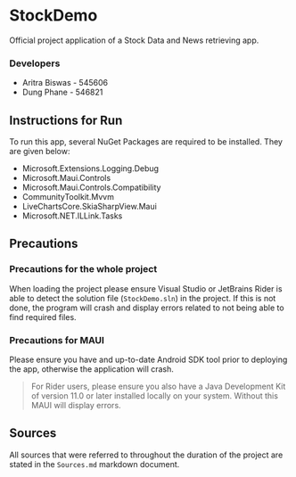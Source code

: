 # StockDemo

Official project application of a Stock Data and News
retrieving app.

### Developers
- Aritra Biswas - 545606
- Dung Phane - 546821

## Instructions for Run

To run this app, several NuGet Packages are required to be installed.
They are given below:

- Microsoft.Extensions.Logging.Debug
- Microsoft.Maui.Controls
- Microsoft.Maui.Controls.Compatibility
- CommunityToolkit.Mvvm
- LiveChartsCore.SkiaSharpView.Maui
- Microsoft.NET.ILLink.Tasks

## Precautions

### Precautions for the whole project

When loading the project please ensure Visual Studio or
JetBrains Rider is able to detect the solution file
(`StockDemo.sln`) in the project. If this is not done, the program will
crash and display errors related to not being able to find required files.

### Precautions for MAUI

Please ensure you have and up-to-date Android SDK tool
prior to deploying the app, otherwise the application will
crash.

> For Rider users, please ensure you also have a Java Development Kit of
> version 11.0 or later installed locally on your system. Without this
> MAUI will display errors.

## Sources

All sources that were referred to throughout the duration
of the project are stated in the `Sources.md` markdown document.